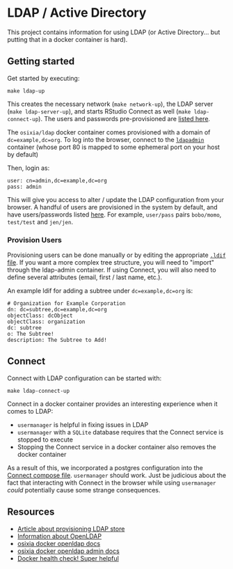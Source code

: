 # LDAP / Active Directory

This project contains information for using LDAP (or Active Directory... but
putting that in a docker container is hard).

## Getting started

Get started by executing:
```
make ldap-up
```

This creates the necessary network (`make network-up`), the LDAP server (`make ldap-server-up`),
and starts RStudio Connect as well (`make ldap-connect-up`). The users and passwords pre-provisioned
are [listed here](./cluster/users).

The `osixia/ldap` docker container comes provisioned with a domain of
`dc=example,dc=org`. To log into the browser, connect to the [`ldapadmin`](./compose/ldap.yml)
container (whose port 80 is mapped to some ephemeral port on your host by default)

Then, login as:

```
user: cn=admin,dc=example,dc=org
pass: admin
```

This will give you access to alter / update the LDAP configuration from your
browser.  A handful of  users are provisioned in the system by default, and
have users/passwords listed [here](./cluster/users). For example, `user/pass` pairs
`bobo/momo`, `test/test` and `jen/jen`.

### Provision Users

Provisioning users can be done manually or by editing the appropriate [`.ldif`
file](./cluster/users.ldif).  If you want a more complex tree structure, you
will need to "import" through the ldap-admin container. If using Connect, you
will also need to define several attributes (email, first / last name, etc.).

An example ldif for adding a subtree under `dc=example,dc=org` is:
```
# Organization for Example Corporation
dn: dc=subtree,dc=example,dc=org
objectClass: dcObject
objectClass: organization
dc: subtree 
o: The Subtree!
description: The Subtree to Add!
```

## Connect

Connect with LDAP configuration can be started with:
```
make ldap-connect-up
```

Connect in a docker container provides an interesting experience when it comes
to LDAP:
 - `usermanager` is helpful in fixing issues in LDAP
 - `usermanager` with a `SQLite` database requires that the Connect service is
   stopped to execute
 - Stopping the Connect service in a docker container also removes the docker
   container

As a result of this, we incorporated a postgres configuration into the [Connect
compose file](./compose/ldap-connect.yml). `usermanager` should work. Just be
judicious about the fact that interacting with Connect in the browser while
using `usermanager` _could_ potentially cause some strange consequences.


## Resources

- [Article about provisioning LDAP store](https://www.openldap.org/doc/admin22/dbtools.html)
- [Information about OpenLDAP](http://www.openldap.org/doc/admin24/guide.html)
- [osixia docker openldap docs](https://github.com/osixia/docker-openldap)
- [osixia docker openldap admin docs](https://github.com/osixia/docker-phpLDAPadmin)
- [Docker health check! Super helpful](https://github.com/peter-evans/docker-compose-healthcheck)
